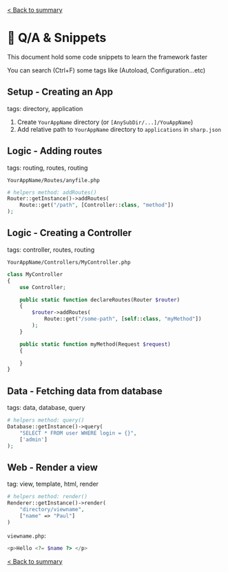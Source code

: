 [< Back to summary](../home.md)

# 💬 Q/A & Snippets

This document hold some code snippets to learn the framework faster

You can search (Ctrl+F) some tags like (Autoload, Configuration...etc)

## Setup - Creating an App

tags: directory, application

1. Create `YourAppName` directory (or `[AnySubDir/...]/YouAppName`)
2. Add relative path to `YourAppName` directory to `applications` in `sharp.json`

## Logic - Adding routes

tags: routing, routes, routing

`YourAppName/Routes/anyfile.php`
```php
# helpers method: addRoutes()
Router::getInstance()->addRoutes(
    Route::get("/path", [Controller::class, "method"])
);
```

## Logic - Creating a Controller

tags: controller, routes, routing

`YourAppName/Controllers/MyController.php`
```php
class MyController
{
    use Controller;

    public static function declareRoutes(Router $router)
    {
        $router->addRoutes(
            Route::get("/some-path", [self::class, "myMethod"])
        );
    }

    public static function myMethod(Request $request)
    {

    }
}
```

## Data - Fetching data from database

tags: data, database, query

```php
# helpers method: query()
Database::getInstance()->query(
    "SELECT * FROM user WHERE login = {}",
    ['admin']
);
```

## Web - Render a view

tag: view, template, html, render

```php
# helpers method: render()
Renderer::getInstance()->render(
    "directory/viewname",
    ["name" => "Paul"]
)
```
`viewname.php`:
```php
<p>Hello <?= $name ?> </p>
```

[< Back to summary](../home.md)